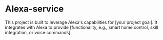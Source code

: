 # Alexa-service
This project is built to leverage Alexa's capabilities for [your project goal]. It integrates with Alexa to provide [functionality, e.g., smart home control, skill integration, or voice commands].
